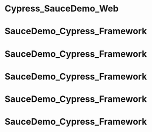 # Cypress_SauceDemo_Web
# SauceDemo_Cypress_Framework
# SauceDemo_Cypress_Framework
# SauceDemo_Cypress_Framework
# SauceDemo_Cypress_Framework
# SauceDemo_Cypress_Framework
